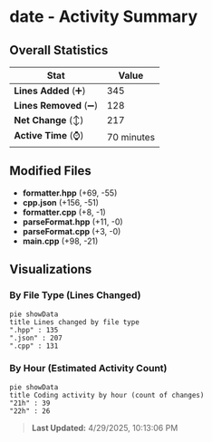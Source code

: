 # date - Activity Summary 

## Overall Statistics

| Stat                   | Value                                                             |
| ---------------------- | ----------------------------------------------------------------- |
| **Lines Added** (➕)   | 345                                          |
| **Lines Removed** (➖) | 128                                        |
| **Net Change** (↕)    | 217                |
| **Active Time** (⌚)   | 70 minutes |


## Modified Files
- **formatter.hpp** (+69, -55)
- **cpp.json** (+156, -51)
- **formatter.cpp** (+8, -1)
- **parseFormat.hpp** (+11, -0)
- **parseFormat.cpp** (+3, -0)
- **main.cpp** (+98, -21)

## Visualizations

### By File Type (Lines Changed)

```mermaid
pie showData
title Lines changed by file type
".hpp" : 135
".json" : 207
".cpp" : 131
```

### By Hour (Estimated Activity Count)

```mermaid
pie showData
title Coding activity by hour (count of changes)
"21h" : 39
"22h" : 26
```


> **Last Updated:** 4/29/2025, 10:13:06 PM